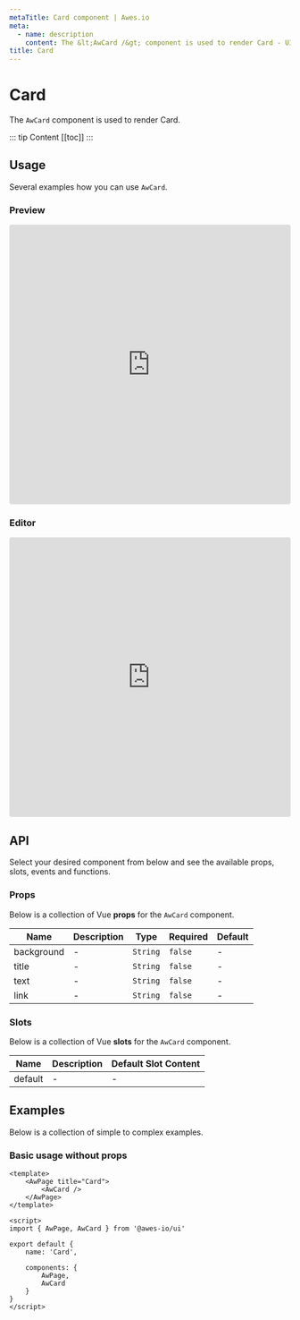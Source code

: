 ```yaml
---
metaTitle: Card сomponent | Awes.io
meta:
  - name: description
    content: The &lt;AwCard /&gt; component is used to render Card - UI Vue component for Awes.io.
title: Card
---
```

# Card

The `AwCard` component is used to render Card.

::: tip Content
[[toc]]
:::

## Usage
Several examples how you can use `AwCard`.

### Preview
<iframe
     src='https://codesandbox.io/embed/github/awes-io/client/tree/master/examples/basic-ui?autoresize=1&fontsize=14&hidenavigation=1&initialpath=%2Faw-card&module=%2Fpages%2Faw-card.vue&theme=dark&view=preview'
     style='width:100%; height:500px; border:0; border-radius: 4px; overflow:hidden;'
     title='basic-ui'
     allow='geolocation; microphone; camera; midi; vr; accelerometer; gyroscope; payment; ambient-light-sensor; encrypted-media; usb'
     sandbox='allow-modals allow-forms allow-popups allow-scripts allow-same-origin'
   ></iframe>

### Editor
<iframe
     src='https://codesandbox.io/embed/github/awes-io/client/tree/master/examples/basic-ui?autoresize=1&fontsize=14&hidenavigation=1&initialpath=%2Faw-card&module=%2Fpages%2Faw-card.vue&theme=dark&view=editor'
     style='width:100%; height:500px; border:0; border-radius: 4px; overflow:hidden;'
     title='basic-ui'
     allow='geolocation; microphone; camera; midi; vr; accelerometer; gyroscope; payment; ambient-light-sensor; encrypted-media; usb'
     sandbox='allow-modals allow-forms allow-popups allow-scripts allow-same-origin'
   ></iframe>

## API
Select your desired component from below and see the available props, slots, events and functions.

### Props
Below is a collection of Vue **props** for the `AwCard` component.
<!-- @vuese:AwCard:props:start -->
|Name|Description|Type|Required|Default|
|---|---|---|---|---|
|background|-|`String`|`false`|-|
|title|-|`String`|`false`|-|
|text|-|`String`|`false`|-|
|link|-|`String`|`false`|-|

<!-- @vuese:AwCard:props:end -->


### Slots
Below is a collection of Vue **slots** for the `AwCard` component.
<!-- @vuese:AwCard:slots:start -->
|Name|Description|Default Slot Content|
|---|---|---|
|default|-|-|

<!-- @vuese:AwCard:slots:end -->



## Examples
Below is a collection of simple to complex examples.

### Basic usage without props
```vue
<template>
    <AwPage title="Card">
        <AwCard />
    </AwPage>
</template>

<script>
import { AwPage, AwCard } from '@awes-io/ui'

export default {
    name: 'Card',

    components: {
        AwPage,
        AwCard
    }
}
</script>

```


